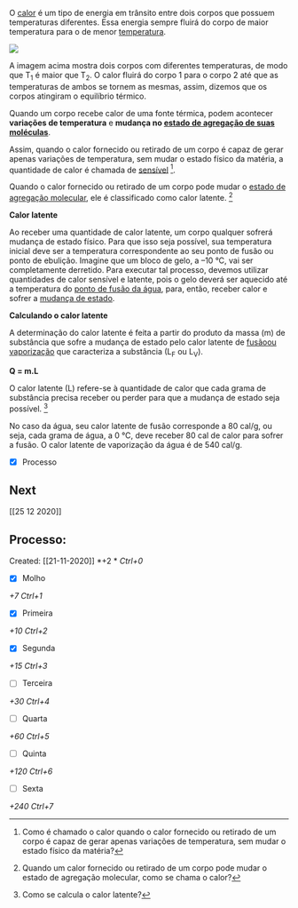 O [calor](https://mundoeducacao.uol.com.br/fisica/calor.htm) é um tipo de energia em trânsito entre dois corpos que possuem temperaturas diferentes. Essa energia sempre fluirá do corpo de maior temperatura para o de menor [temperatura](https://mundoeducacao.uol.com.br/fisica/temperatura-calor.htm).

![](https://static.mundoeducacao.uol.com.br/mundoeducacao/conteudo/calor(2).jpg)

A imagem acima mostra dois corpos com diferentes temperaturas, de modo que T<sub>1</sub> é maior que T<sub>2</sub>. O calor fluirá do corpo 1 para o corpo 2 até que as temperaturas de ambos se tornem as mesmas, assim, dizemos que os corpos atingiram o equilíbrio térmico.

Quando um corpo recebe calor de uma fonte térmica, podem acontecer **variações de temperatura** e **mudança no [estado de agregação de suas moléculas](https://mundoeducacao.uol.com.br/quimica/estados-fisicos-materia.htm)**.

Assim, quando o calor fornecido ou retirado de um corpo é capaz de gerar apenas variações de temperatura, sem mudar o estado físico da matéria, a quantidade de calor é chamada de [sensível](Calor%20sens%C3%ADvel.md) [^1].

[^1]: Como é chamado o calor quando o calor fornecido ou retirado de um corpo é capaz de gerar apenas variações de temperatura, sem mudar o estado físico da matéria?

Quando o calor fornecido ou retirado de um corpo pode mudar o [estado de agregação molecular](https://mundoeducacao.uol.com.br/quimica/estados-fisicos-materia.htm), ele é classificado como calor latente. [^2]

[^2]: Quando um calor fornecido ou retirado de um corpo pode mudar o estado de agregação molecular, como se chama o calor?

**Calor latente**

Ao receber uma quantidade de calor latente, um corpo qualquer sofrerá mudança de estado físico. Para que isso seja possível, sua temperatura inicial deve ser a temperatura correspondente ao seu ponto de fusão ou ponto de ebulição. Imagine que um bloco de gelo, a –10 °C, vai ser completamente derretido. Para executar tal processo, devemos utilizar quantidades de calor sensível e latente, pois o gelo deverá ser aquecido até a temperatura do [ponto de fusão da água](https://mundoeducacao.uol.com.br/fisica/o-estado-fisico-das-substancias.htm), para, então, receber calor e sofrer a [mudança de estado](https://mundoeducacao.uol.com.br/fisica/o-estado-fisico-das-substancias.htm).

**Calculando o calor latente**

A determinação do calor latente é feita a partir do produto da massa (m) de substância que sofre a mudança de estado pelo calor latente de [fusão](https://mundoeducacao.uol.com.br/fisica/o-estado-fisico-das-substancias.htm)[ou vaporização](https://mundoeducacao.uol.com.br/fisica/o-estado-fisico-das-substancias.htm) que caracteriza a substância (L<sub>F</sub> ou L<sub>V</sub>).

**Q = m.L**

O calor latente (L) refere-se à quantidade de calor que cada grama de substância precisa receber ou perder para que a mudança de estado seja possível. [^3]

[^3]: Como se calcula o calor latente?

No caso da água, seu calor latente de fusão corresponde a 80 cal/g, ou seja, cada grama de água, a 0 °C, deve receber 80 cal de calor para sofrer a fusão. O calor latente de vaporização da água é de 540 cal/g.


- [x] Processo 

## Next
[[25 12 2020]]
## Processo:
Created: [[21-11-2020]]
*+2 *  *Ctrl+0*
- [x] Molho  

*+7*  *Ctrl+1*

- [x] Primeira 

*+10*  *Ctrl+2*

- [x] Segunda

*+15*  *Ctrl+3*

- [ ] Terceira 

*+30*  *Ctrl+4*

- [ ] Quarta 

*+60*  *Ctrl+5*

- [ ] Quinta 

*+120*  *Ctrl+6*

- [ ] Sexta 

*+240*  *Ctrl+7*
